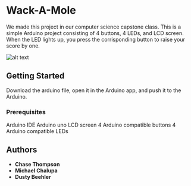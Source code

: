 # Wack-A-Mole

We made this project in our computer science capstone class.
This is a simple Arduino project consisting of 4 buttons, 4 LEDs, and LCD screen. When the LED lights up, you press the corrisponding button to raise your score by one. 

![alt text](https://raw.githubusercontent.com/mchalupa3/WackAMole/blob/master/unnamed.jpg)

## Getting Started

Download the arduino file, open it in the Arduino app, and push it to the Arduino. 

### Prerequisites

Arduino IDE
Arduino uno
LCD screen
4 Arduino compatible buttons
4 Arduino compatible LEDs





## Authors

* **Chase Thompson**
* **Michael Chalupa**
* **Dusty Beehler**

